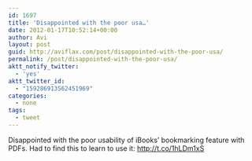 ```yaml
---
id: 1697
title: 'Disappointed with the poor usa…'
date: 2012-01-17T10:52:14+00:00
author: Avi
layout: post
guid: http://aviflax.com/post/disappointed-with-the-poor-usa/
permalink: /post/disappointed-with-the-poor-usa/
aktt_notify_twitter:
  - 'yes'
aktt_twitter_id:
  - "159286913562451969"
categories:
  - none
tags:
  - tweet
---
```

Disappointed with the poor usability of iBooks’ bookmarking feature with PDFs. Had to find this to learn to use it: <a href="http://t.co/1hLDm1xS" rel="nofollow">http://t.co/1hLDm1xS</a>